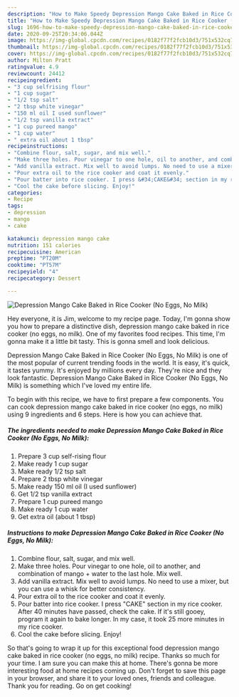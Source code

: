 ```yaml
---
description: "How to Make Speedy Depression Mango Cake Baked in Rice Cooker (No Eggs, No Milk)"
title: "How to Make Speedy Depression Mango Cake Baked in Rice Cooker (No Eggs, No Milk)"
slug: 1696-how-to-make-speedy-depression-mango-cake-baked-in-rice-cooker-no-eggs-no-milk
date: 2020-09-25T20:34:06.044Z
image: https://img-global.cpcdn.com/recipes/0182f77f2fcb10d3/751x532cq70/depression-mango-cake-baked-in-rice-cooker-no-eggs-no-milk-recipe-main-photo.jpg
thumbnail: https://img-global.cpcdn.com/recipes/0182f77f2fcb10d3/751x532cq70/depression-mango-cake-baked-in-rice-cooker-no-eggs-no-milk-recipe-main-photo.jpg
cover: https://img-global.cpcdn.com/recipes/0182f77f2fcb10d3/751x532cq70/depression-mango-cake-baked-in-rice-cooker-no-eggs-no-milk-recipe-main-photo.jpg
author: Milton Pratt
ratingvalue: 4.9
reviewcount: 24412
recipeingredient:
- "3 cup selfrising flour"
- "1 cup sugar"
- "1/2 tsp salt"
- "2 tbsp white vinegar"
- "150 ml oil I used sunflower"
- "1/2 tsp vanilla extract"
- "1 cup pureed mango"
- "1 cup water"
- " extra oil about 1 tbsp"
recipeinstructions:
- "Combine flour, salt, sugar, and mix well."
- "Make three holes. Pour vinegar to one hole, oil to another, and combination of mango + water to the last hole. Mix well."
- "Add vanilla extract. Mix well to avoid lumps. No need to use a mixer, but you can use a whisk for better consistency."
- "Pour extra oil to the rice cooker and coat it evenly."
- "Pour batter into rice cooker. I press &#34;CAKE&#34; section in my rice cooker. After 40 minutes have passed, check the cake. If it&#39;s still gooey, program it again to bake longer. In my case, it took 25 more minutes in my rice cooker."
- "Cool the cake before slicing. Enjoy!"
categories:
- Recipe
tags:
- depression
- mango
- cake

katakunci: depression mango cake 
nutrition: 151 calories
recipecuisine: American
preptime: "PT20M"
cooktime: "PT57M"
recipeyield: "4"
recipecategory: Dessert

---
```



![Depression Mango Cake Baked in Rice Cooker (No Eggs, No Milk)](https://img-global.cpcdn.com/recipes/0182f77f2fcb10d3/751x532cq70/depression-mango-cake-baked-in-rice-cooker-no-eggs-no-milk-recipe-main-photo.jpg)

Hey everyone, it is Jim, welcome to my recipe page. Today, I'm gonna show you how to prepare a distinctive dish, depression mango cake baked in rice cooker (no eggs, no milk). One of my favorites food recipes. This time, I'm gonna make it a little bit tasty. This is gonna smell and look delicious.



Depression Mango Cake Baked in Rice Cooker (No Eggs, No Milk) is one of the most popular of current trending foods in the world. It is easy, it's quick, it tastes yummy. It's enjoyed by millions every day. They're nice and they look fantastic. Depression Mango Cake Baked in Rice Cooker (No Eggs, No Milk) is something which I've loved my entire life.


To begin with this recipe, we have to first prepare a few components. You can cook depression mango cake baked in rice cooker (no eggs, no milk) using 9 ingredients and 6 steps. Here is how you can achieve that.

<!--inarticleads1-->

##### The ingredients needed to make Depression Mango Cake Baked in Rice Cooker (No Eggs, No Milk):

1. Prepare 3 cup self-rising flour
1. Make ready 1 cup sugar
1. Make ready 1/2 tsp salt
1. Prepare 2 tbsp white vinegar
1. Make ready 150 ml oil (I used sunflower)
1. Get 1/2 tsp vanilla extract
1. Prepare 1 cup pureed mango
1. Make ready 1 cup water
1. Get  extra oil (about 1 tbsp)




<!--inarticleads2-->

##### Instructions to make Depression Mango Cake Baked in Rice Cooker (No Eggs, No Milk):

1. Combine flour, salt, sugar, and mix well.
1. Make three holes. Pour vinegar to one hole, oil to another, and combination of mango + water to the last hole. Mix well.
1. Add vanilla extract. Mix well to avoid lumps. No need to use a mixer, but you can use a whisk for better consistency.
1. Pour extra oil to the rice cooker and coat it evenly.
1. Pour batter into rice cooker. I press &#34;CAKE&#34; section in my rice cooker. After 40 minutes have passed, check the cake. If it&#39;s still gooey, program it again to bake longer. In my case, it took 25 more minutes in my rice cooker.
1. Cool the cake before slicing. Enjoy!




So that's going to wrap it up for this exceptional food depression mango cake baked in rice cooker (no eggs, no milk) recipe. Thanks so much for your time. I am sure you can make this at home. There's gonna be more interesting food at home recipes coming up. Don't forget to save this page in your browser, and share it to your loved ones, friends and colleague. Thank you for reading. Go on get cooking!
